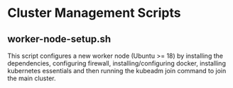 # Cluster Management Scripts

## worker-node-setup.sh
This script configures a new worker node (Ubuntu >= 18) by installing the dependencies, configuring firewall, installing/configuring docker, installing kubernetes essentials and then running the kubeadm join command to join the main cluster.


